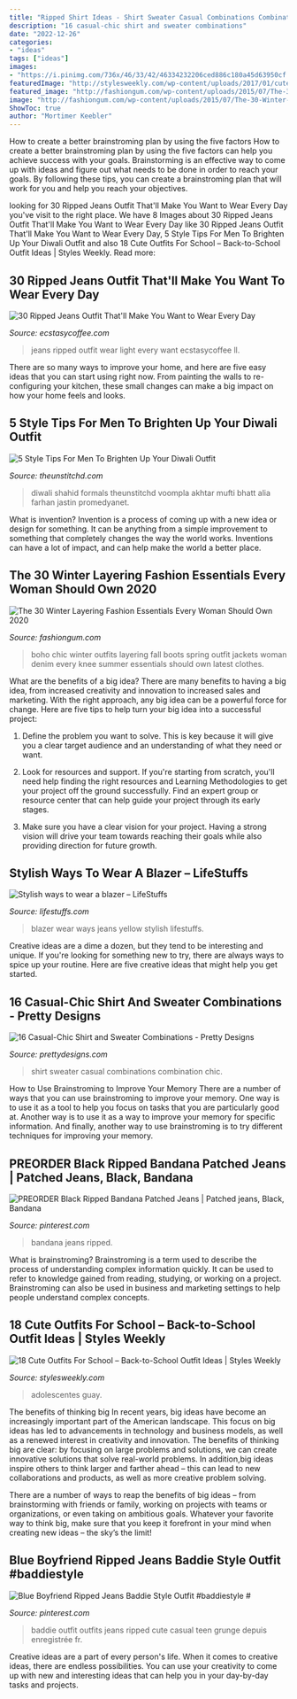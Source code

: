 ```yaml
---
title: "Ripped Shirt Ideas - Shirt Sweater Casual Combinations Combination Chic"
description: "16 casual-chic shirt and sweater combinations"
date: "2022-12-26"
categories:
- "ideas"
tags: ["ideas"]
images:
- "https://i.pinimg.com/736x/46/33/42/46334232206ced886c180a45d63950cf.jpg"
featuredImage: "http://stylesweekly.com/wp-content/uploads/2017/01/cute-outfits-for-school-back-to-school-outfit-ideas-3.jpg"
featured_image: "http://fashiongum.com/wp-content/uploads/2015/07/The-30-Winter-Layering-Fashion-Essentials-Every-Woman-Should-Own-4.jpg"
image: "http://fashiongum.com/wp-content/uploads/2015/07/The-30-Winter-Layering-Fashion-Essentials-Every-Woman-Should-Own-4.jpg"
ShowToc: true
author: "Mortimer Keebler"
---
```



How to create a better brainstroming plan by using the five factors
How to create a better brainstroming plan by using the five factors can help you achieve success with your goals. Brainstorming is an effective way to come up with ideas and figure out what needs to be done in order to reach your goals. By following these tips, you can create a brainstroming plan that will work for you and help you reach your objectives.

	

		
looking for 30 Ripped Jeans Outfit That&#039;ll Make You Want to Wear Every Day you've visit to the right place. We have 8 Images about 30 Ripped Jeans Outfit That&#039;ll Make You Want to Wear Every Day like 30 Ripped Jeans Outfit That&#039;ll Make You Want to Wear Every Day, 5 Style Tips For Men To Brighten Up Your Diwali Outfit and also 18 Cute Outfits For School – Back-to-School Outfit Ideas | Styles Weekly. Read more:
		
    
## 30 Ripped Jeans Outfit That&#039;ll Make You Want To Wear Every Day

<img loading=lazy src="https://i1.wp.com/www.ecstasycoffee.com/wp-content/uploads/2016/09/Light-Color-Ripped-Jeans-Idea.jpg?resize=730,1095" onerror="this.onerror=null;this.src='https://tse2.mm.bing.net/th?id=OIP.hAOxitNyH-4FCHZVsGMwCwHaLH&amp;pid=15.1';" alt="30 Ripped Jeans Outfit That&#039;ll Make You Want to Wear Every Day">

_Source: ecstasycoffee.com_

>jeans ripped outfit wear light every want ecstasycoffee ll. 

	

There are so many ways to improve your home, and here are five easy ideas that you can start using right now. From painting the walls to re-configuring your kitchen, these small changes can make a big impact on how your home feels and looks.

    
## 5 Style Tips For Men To Brighten Up Your Diwali Outfit

<img loading=lazy src="https://i1.wp.com/www.theunstitchd.com/wp-content/uploads/2018/03/diwali-shirt.jpg?fit=583%2C903&amp;ssl=1" onerror="this.onerror=null;this.src='https://tse4.mm.bing.net/th?id=OIP.CO7c_crhFvL_pEEzakgiTgHaLe&amp;pid=15.1';" alt="5 Style Tips For Men To Brighten Up Your Diwali Outfit">

_Source: theunstitchd.com_

>diwali shahid formals theunstitchd voompla akhtar mufti bhatt alia farhan jastin promedyanet. 

	

What is invention?
Invention is a process of coming up with a new idea or design for something. It can be anything from a simple improvement to something that completely changes the way the world works. Inventions can have a lot of impact, and can help make the world a better place.

    
## The 30 Winter Layering Fashion Essentials Every Woman Should Own 2020

<img loading=lazy src="http://fashiongum.com/wp-content/uploads/2015/07/The-30-Winter-Layering-Fashion-Essentials-Every-Woman-Should-Own-4.jpg" onerror="this.onerror=null;this.src='https://tse1.mm.bing.net/th?id=OIP.jKOouvj4CXX6bxO4O2AMKQHaK7&amp;pid=15.1';" alt="The 30 Winter Layering Fashion Essentials Every Woman Should Own 2020">

_Source: fashiongum.com_

>boho chic winter outfits layering fall boots spring outfit jackets woman denim every knee summer essentials should own latest clothes. 

	

What are the benefits of a big idea?
There are many benefits to having a big idea, from increased creativity and innovation to increased sales and marketing. With the right approach, any big idea can be a powerful force for change. Here are five tips to help turn your big idea into a successful project:
1. Define the problem you want to solve. This is key because it will give you a clear target audience and an understanding of what they need or want.

2. Look for resources and support. If you're starting from scratch, you'll need help finding the right resources and Learning Methodologies to get your project off the ground successfully. Find an expert group or resource center that can help guide your project through its early stages.

3. Make sure you have a clear vision for your project. Having a strong vision will drive your team towards reaching their goals while also providing direction for future growth.

    
## Stylish Ways To Wear A Blazer – LifeStuffs

<img loading=lazy src="http://lifestuffs.com/wp-content/uploads/2015/03/distressed-jeans-with-yellow-blazer.jpg" onerror="this.onerror=null;this.src='https://tse2.mm.bing.net/th?id=OIP.NArFoVcRIGKdhtS7OZXq1AHaLH&amp;pid=15.1';" alt="Stylish ways to wear a blazer – LifeStuffs">

_Source: lifestuffs.com_

>blazer wear ways jeans yellow stylish lifestuffs. 

	

Creative ideas are a dime a dozen, but they tend to be interesting and unique. If you're looking for something new to try, there are always ways to spice up your routine. Here are five creative ideas that might help you get started.

    
## 16 Casual-Chic Shirt And Sweater Combinations - Pretty Designs

<img loading=lazy src="http://www.prettydesigns.com/wp-content/uploads/2016/02/Shirt-and-Sweater-Combination-2.jpg" onerror="this.onerror=null;this.src='https://tse1.mm.bing.net/th?id=OIP.moB1F7aFRZ5PgiizGCSMyAHaLH&amp;pid=15.1';" alt="16 Casual-Chic Shirt and Sweater Combinations - Pretty Designs">

_Source: prettydesigns.com_

>shirt sweater casual combinations combination chic. 

	

How to Use Brainstroming to Improve Your Memory
There are a number of ways that you can use brainstroming to improve your memory. One way is to use it as a tool to help you focus on tasks that you are particularly good at. Another way is to use it as a way to improve your memory for specific information. And finally, another way to use brainstroming is to try different techniques for improving your memory.

    
## PREORDER Black Ripped Bandana Patched Jeans | Patched Jeans, Black, Bandana

<img loading=lazy src="https://i.pinimg.com/736x/46/33/42/46334232206ced886c180a45d63950cf.jpg" onerror="this.onerror=null;this.src='https://tse4.mm.bing.net/th?id=OIP.1YZ8--xFO3QgicP8shWzrgHaLH&amp;pid=15.1';" alt="PREORDER Black Ripped Bandana Patched Jeans | Patched jeans, Black, Bandana">

_Source: pinterest.com_

>bandana jeans ripped. 

	

What is brainstroming?
Brainstroming is a term used to describe the process of understanding complex information quickly. It can be used to refer to knowledge gained from reading, studying, or working on a project. Brainstroming can also be used in business and marketing settings to help people understand complex concepts.

    
## 18 Cute Outfits For School – Back-to-School Outfit Ideas | Styles Weekly

<img loading=lazy src="http://stylesweekly.com/wp-content/uploads/2017/01/cute-outfits-for-school-back-to-school-outfit-ideas-3.jpg" onerror="this.onerror=null;this.src='https://tse4.mm.bing.net/th?id=OIP.RxrxJOddW1T2i2TjfyJZ8AHaHa&amp;pid=15.1';" alt="18 Cute Outfits For School – Back-to-School Outfit Ideas | Styles Weekly">

_Source: stylesweekly.com_

>adolescentes guay. 

	

The benefits of thinking big
In recent years, big ideas have become an increasingly important part of the American landscape. This focus on big ideas has led to advancements in technology and business models, as well as a renewed interest in creativity and innovation.
The benefits of thinking big are clear: by focusing on large problems and solutions, we can create innovative solutions that solve real-world problems. In addition,big ideas inspire others to think larger and farther ahead – this can lead to new collaborations and products, as well as more creative problem solving.

There are a number of ways to reap the benefits of big ideas – from brainstorming with friends or family, working on projects with teams or organizations, or even taking on ambitious goals. Whatever your favorite way to think big, make sure that you keep it forefront in your mind when creating new ideas – the sky’s the limit!

    
## Blue Boyfriend Ripped Jeans Baddie Style Outfit #baddiestyle #

<img loading=lazy src="https://i.pinimg.com/736x/06/ca/2b/06ca2b870c03716eedf8d67997f46608.jpg" onerror="this.onerror=null;this.src='https://tse3.mm.bing.net/th?id=OIP.fk0IiG_bXMpwij9o0CmsdAHaKq&amp;pid=15.1';" alt="Blue Boyfriend Ripped Jeans Baddie Style Outfit #baddiestyle #">

_Source: pinterest.com_

>baddie outfit outfits jeans ripped cute casual teen grunge depuis enregistrée fr. 

	

Creative ideas are a part of every person's life. When it comes to creative ideas, there are endless possibilities. You can use your creativity to come up with new and interesting ideas that can help you in your day-by-day tasks and projects. 

